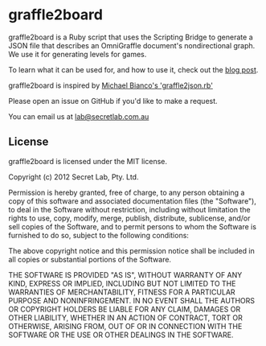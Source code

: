 graffle2board
===========

graffle2board is a Ruby script that uses the Scripting Bridge to generate a JSON file that describes an OmniGraffle document's nondirectional graph. We use it for generating levels for games.

To learn what it can be used for, and how to use it, check out the [blog post](http://blog.secretlab.com.au/2012/06/29/graffle2board/ "graffle2board on Secret Lab's blog").

graffle2board is inspired by [Michael Bianco's 'graffle2json.rb'](https://gist.github.com/1487305/2988ae1b0cc74afd78589b0cce9054259cbba876)

Please open an issue on GitHub if you'd like to make a request.

You can email us at [lab@secretlab.com.au](mailto:lab@secretlab.com.au)

## License

graffle2board is licensed under the MIT license.

Copyright (c) 2012 Secret Lab, Pty. Ltd.

Permission is hereby granted, free of charge, to any person obtaining a copy of this software and associated documentation files (the "Software"), to deal in the Software without restriction, including without limitation the rights to use, copy, modify, merge, publish, distribute, sublicense, and/or sell copies of the Software, and to permit persons to whom the Software is furnished to do so, subject to the following conditions:

The above copyright notice and this permission notice shall be included in all copies or substantial portions of the Software.

THE SOFTWARE IS PROVIDED "AS IS", WITHOUT WARRANTY OF ANY KIND, EXPRESS OR IMPLIED, INCLUDING BUT NOT LIMITED TO THE WARRANTIES OF MERCHANTABILITY, FITNESS FOR A PARTICULAR PURPOSE AND NONINFRINGEMENT. IN NO EVENT SHALL THE AUTHORS OR COPYRIGHT HOLDERS BE LIABLE FOR ANY CLAIM, DAMAGES OR OTHER LIABILITY, WHETHER IN AN ACTION OF CONTRACT, TORT OR OTHERWISE, ARISING FROM, OUT OF OR IN CONNECTION WITH THE SOFTWARE OR THE USE OR OTHER DEALINGS IN THE SOFTWARE.